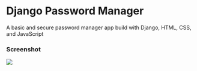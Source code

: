 # Django Password Manager

A basic and secure password manager app build with Django, HTML, CSS, and JavaScript 

### Screenshot

![](https://i.ibb.co/prZzH5v/Django-Password-Manager.png)
